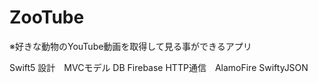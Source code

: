 # ZooTube
※好きな動物のYouTube動画を取得して見る事ができるアプリ

Swift5 
設計　MVCモデル
DB Firebase 
HTTP通信　AlamoFire SwiftyJSON　
